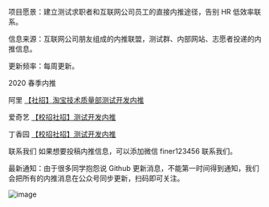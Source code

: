 
项目愿景：建立测试求职者和互联网公司员工的直接内推途径，告别 HR 低效率联系。

信息来源：互联网公司朋友组成的内推联盟，测试群、内部网站、志愿者投递的内推信息。

更新频率：每周更新。


2020 春季内推

阿里
[【社招】淘宝技术质量部测试开发内推](https://mp.weixin.qq.com/s/gEPlUBazKdd63tUSL_c-9w)



爱奇艺
[【校招社招】测试开发内推](https://mp.weixin.qq.com/s/LUeiz1I4qrSJazSpuVl2SA)


丁香园
[【校招社招】测试开发内推](https://mp.weixin.qq.com/s/SBbnuchfQehOMmWvfsLdIw)


联系我们
如果想要投稿内推信息，可以添加微信 finer123456 联系我们。

最新通知：由于很多同学抱怨说 Github 更新消息，不能第一时间得到通知，我们会把所有的内推消息在公众号同步更新，扫码即可关注。



![image](https://github.com/testdevhome/Autotestplat/blob/master/static/testdevhome.jpg?raw=true)

